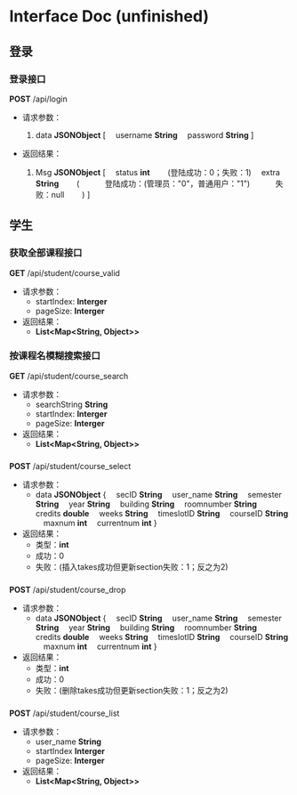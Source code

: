 # Interface Doc (unfinished)


## 登录

### 登录接口
**POST** /api/login
* 请求参数：
  1. data **JSONObject**
   [
       &emsp;username **String**
       &emsp;password **String**
   ]
   
* 返回结果：
  1. Msg **JSONObject**
   [
    &emsp;status **int** 
    &emsp;&emsp;(登陆成功：0；失败：1)
    &emsp;extra **String** 
    &emsp;&emsp;(
    &emsp;&emsp;&emsp;登陆成功：(管理员："0"，普通用户："1")
    &emsp;&emsp;&emsp;失败：null
    &emsp;&emsp;)
   ]
 
## 学生

### 获取全部课程接口
**GET** /api/student/course_valid
* 请求参数：
  * startIndex: **Interger**
  * pageSize: **Interger**
* 返回结果：
  * **List\<Map\<String, Object\>\>**

### 按课程名模糊搜索接口
**GET** /api/student/course_search
* 请求参数：
  * searchString **String**
  * startIndex: **Interger**
  * pageSize: **Interger**
* 返回结果：
  * **List\<Map\<String, Object\>\>**

### 
**POST** /api/student/course_select
* 请求参数：
  * data **JSONObject**
   {
       &emsp;secID **String**
       &emsp;user_name **String**
       &emsp;semester **String**
       &emsp;year **String**
       &emsp;building **String**
       &emsp;roomnumber **String**
       &emsp;credits **double**
       &emsp;weeks **String**
       &emsp;timeslotID  **String**
       &emsp;courseID **String**
       &emsp;maxnum **int**
       &emsp;currentnum **int**
   }
* 返回结果：
  * 类型：**int**
  * 成功：0
  * 失败：(插入takes成功但更新section失败：1；反之为2)

### 
**POST** /api/student/course_drop
* 请求参数：
  * data **JSONObject**
   {
       &emsp;secID **String**
       &emsp;user_name **String**
       &emsp;semester **String**
       &emsp;year **String**
       &emsp;building **String**
       &emsp;roomnumber **String**
       &emsp;credits **double**
       &emsp;weeks **String**
       &emsp;timeslotID  **String**
       &emsp;courseID **String**
       &emsp;maxnum **int**
       &emsp;currentnum **int**
   }
* 返回结果：
  * 类型：**int**
  * 成功：0
  * 失败：(删除takes成功但更新section失败：1；反之为2)

### 
**POST** /api/student/course_list
* 请求参数：
  * user_name **String**
  * startIndex **Interger**
  * pageSize: **Interger**
* 返回结果：
  * **List\<Map\<String, Object\>\>**

<!-- ### 
**POST** /api/student
* 请求参数：
* 返回结果： -->